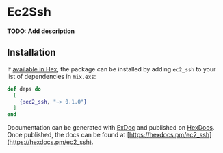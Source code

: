 # Ec2Ssh

**TODO: Add description**

## Installation

If [available in Hex](https://hex.pm/docs/publish), the package can be installed
by adding `ec2_ssh` to your list of dependencies in `mix.exs`:

```elixir
def deps do
  [
    {:ec2_ssh, "~> 0.1.0"}
  ]
end
```

Documentation can be generated with [ExDoc](https://github.com/elixir-lang/ex_doc)
and published on [HexDocs](https://hexdocs.pm). Once published, the docs can
be found at [https://hexdocs.pm/ec2_ssh](https://hexdocs.pm/ec2_ssh).


